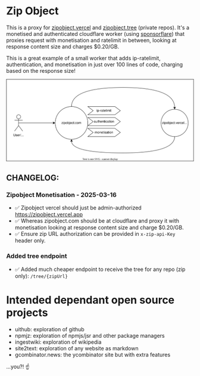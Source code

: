 # Zip Object

This is a proxy for [zipobject.vercel](https://github.com/janwilmake/zipobject.vercel) and [zipobject.tree](https://github.com/janwilmake/zipobject.tree) (private repos). It's a monetised and authenticated cloudflare worker (using [sponsorflare](https://github.com/janwilmake/sponsorflare)) that proxies request with monetisation and ratelimit in between, looking at response content size and charges $0.20/GB.

This is a great example of a small worker that adds ip-ratelimit, authentication, and monetisation in just over 100 lines of code, charging based on the response size!

![](architecture.drawio.svg)

## CHANGELOG:

### Zipobject Monetisation - 2025-03-16

- ✅ Zipobject vercel should just be admin-authorized https://zipobject.vercel.app
- ✅ Whereas zipobject.com should be at cloudflare and proxy it with monetisation looking at response content size and charge $0.20/GB.
- ✅ Ensure zip URL authorization can be provided in `x-zip-api-Key` header only.

### Added tree endpoint

- ✅ Added much cheaper endpoint to receive the tree for any repo (zip only): `/tree/{zipUrl}`

# Intended dependant open source projects

- uithub: exploration of github
- npmjz: exploration of npmjs/jsr and other package managers
- ingestwiki: exploration of wikipedia
- site2text: exploration of any website as markdown
- gcombinator.news: the ycombinator site but with extra features

...you?! ☝️
